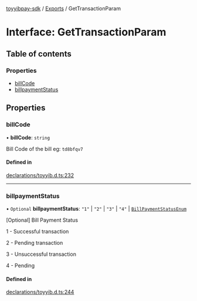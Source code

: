 [toyyibpay-sdk](../README.md) / [Exports](../modules.md) / GetTransactionParam

# Interface: GetTransactionParam

## Table of contents

### Properties

- [billCode](GetTransactionParam.md#billcode)
- [billpaymentStatus](GetTransactionParam.md#billpaymentstatus)

## Properties

### billCode

• **billCode**: `string`

Bill Code of the bill
eg: `td8bfqv7`

#### Defined in

[declarations/toyyib.d.ts:232](https://github.com/fadhilx/toyyibpay-sdk-js/blob/ee76517/src/declarations/toyyib.d.ts#L232)

___

### billpaymentStatus

• `Optional` **billpaymentStatus**: ``"1"`` \| ``"2"`` \| ``"3"`` \| ``"4"`` \| [`BillPaymentStatusEnum`](../enums/BillPaymentStatusEnum.md)

[Optional] Bill Payment Status

1 - Successful transaction

2 - Pending transaction

3 - Unsuccessful transaction

4 - Pending

#### Defined in

[declarations/toyyib.d.ts:244](https://github.com/fadhilx/toyyibpay-sdk-js/blob/ee76517/src/declarations/toyyib.d.ts#L244)

